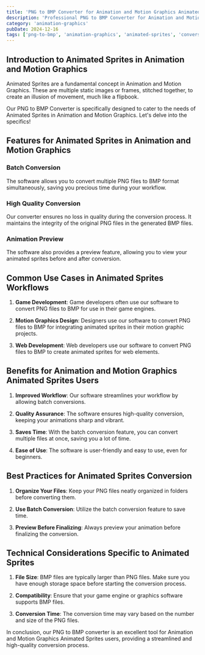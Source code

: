 ```yaml
---
title: 'PNG to BMP Converter for Animation and Motion Graphics Animated Sprites'
description: 'Professional PNG to BMP Converter for Animation and Motion Graphics Animated Sprites. Optimized for Animation and Motion Graphics animated sprites workflows.'
category: 'animation-graphics'
pubDate: 2024-12-16
tags: ['png-to-bmp', 'animation-graphics', 'animated-sprites', 'conversion']
---
```


## Introduction to Animated Sprites in Animation and Motion Graphics

Animated Sprites are a fundamental concept in Animation and Motion Graphics. These are multiple static images or frames, stitched together, to create an illusion of movement, much like a flipbook. 

Our PNG to BMP Converter is specifically designed to cater to the needs of Animated Sprites in Animation and Motion Graphics. Let's delve into the specifics!

## Features for Animated Sprites in Animation and Motion Graphics

### Batch Conversion
The software allows you to convert multiple PNG files to BMP format simultaneously, saving you precious time during your workflow. 

### High Quality Conversion
Our converter ensures no loss in quality during the conversion process. It maintains the integrity of the original PNG files in the generated BMP files.

### Animation Preview
The software also provides a preview feature, allowing you to view your animated sprites before and after conversion.

## Common Use Cases in Animated Sprites Workflows

1. **Game Development**: Game developers often use our software to convert PNG files to BMP for use in their game engines.

2. **Motion Graphics Design**: Designers use our software to convert PNG files to BMP for integrating animated sprites in their motion graphic projects.

3. **Web Development**: Web developers use our software to convert PNG files to BMP to create animated sprites for web elements.

## Benefits for Animation and Motion Graphics Animated Sprites Users

1. **Improved Workflow**: Our software streamlines your workflow by allowing batch conversions.

2. **Quality Assurance**: The software ensures high-quality conversion, keeping your animations sharp and vibrant.

3. **Saves Time**: With the batch conversion feature, you can convert multiple files at once, saving you a lot of time.

4. **Ease of Use**: The software is user-friendly and easy to use, even for beginners.

## Best Practices for Animated Sprites Conversion

1. **Organize Your Files**: Keep your PNG files neatly organized in folders before converting them.

2. **Use Batch Conversion**: Utilize the batch conversion feature to save time.

3. **Preview Before Finalizing**: Always preview your animation before finalizing the conversion.

## Technical Considerations Specific to Animated Sprites

1. **File Size**: BMP files are typically larger than PNG files. Make sure you have enough storage space before starting the conversion process.

2. **Compatibility**: Ensure that your game engine or graphics software supports BMP files.

3. **Conversion Time**: The conversion time may vary based on the number and size of the PNG files.

In conclusion, our PNG to BMP converter is an excellent tool for Animation and Motion Graphics Animated Sprites users, providing a streamlined and high-quality conversion process.